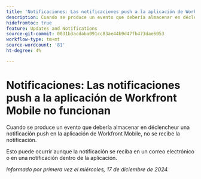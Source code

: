 ```yaml
---
title: 'Notificaciones: Las notificaciones push a la aplicación de Workfront Mobile no funcionan'
description: Cuando se produce un evento que debería almacenar en déclencheur una notificación push en la aplicación de Workfront Mobile, no se recibe la notificación.
hidefromtoc: true
feature: Updates and Notifications
source-git-commit: 0031b3acdaba091cc83ae44b9d47fb473dae6053
workflow-type: tm+mt
source-wordcount: '81'
ht-degree: 4%

---
```



# Notificaciones: Las notificaciones push a la aplicación de Workfront Mobile no funcionan

Cuando se produce un evento que debería almacenar en déclencheur una notificación push en la aplicación de Workfront Mobile, no se recibe la notificación.

Esto puede ocurrir aunque la notificación se reciba en un correo electrónico o en una notificación dentro de la aplicación.

_Informado por primera vez el miércoles, 17 de diciembre de 2024._
